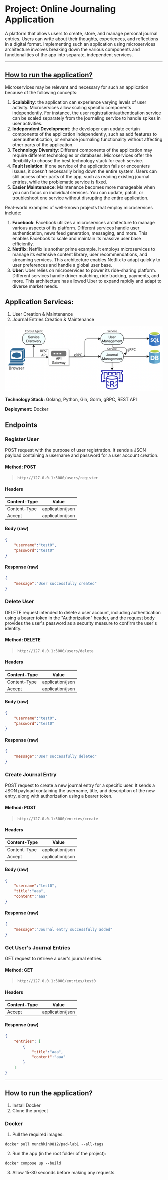# Project: Online Journaling Application
A platform that allows users to create, store, and manage personal journal entries. Users can write about their thoughts, experiences, and reflections in a digital format. Implementing such an application using microservices architecture involves breaking down the various components and functionalities of the app into separate, independent services.

-----------
[How to run the application?](#how-to-run-the-application-1)
-----------

Microservices may be relevant and necessary for such an application because of the following concepts:

1. **Scalability**: the application can experience varying levels of user activity. Microservices allow scaling specific components independently. For instance, the user registration/authentication service can be scaled separately from the journaling service to handle spikes in user activities.
2. **Independent Development**: the developer can update certain components of the application independently, such as add features to user authentication, or enhance journaling functionality without affecting other parts of the application.
3. **Technology Diversity**: Different components of the application may require different technologies or databases. Microservices offer the flexibility to choose the best technology stack for each service.
4. **Fault Isolation**: if one service of the application fails or encounters issues, it doesn't necessarily bring down the entire system. Users can still access other parts of the app, such as reading existing journal entries, while the problematic service is fixed.
5. **Easier Maintenance**: Maintenance becomes more manageable when you can focus on individual services. You can update, patch, or troubleshoot one service without disrupting the entire application.
    

Real-world examples of well-known projects that employ microservices include:

1. **Facebook**: Facebook utilizes a microservices architecture to manage various aspects of its platform. Different services handle user authentication, news feed generation, messaging, and more. This enables Facebook to scale and maintain its massive user base efficiently.
2. **Netflix**: Netflix is another prime example. It employs microservices to manage its extensive content library, user recommendations, and streaming services. This architecture enables Netflix to adapt quickly to user preferences and handle a global user base.
3. **Uber**: Uber relies on microservices to power its ride-sharing platform. Different services handle driver matching, ride tracking, payments, and more. This architecture has allowed Uber to expand rapidly and adapt to diverse market needs.
    

## **Application Services:**

1. User Creation & Maintenance
2. Journal Entries Creation & Maintenance
    

<img src="./architecture_diagram.png" alt="Microservices%20Architecture%20Diagram">

**Technology Stack:** Golang, Python, Gin, Gorm, gRPC, REST API

**Deployment:** Docker

## Endpoints

### Register User
POST request with the purpose of user registration. It sends a JSON payload containing a username and password for a user account creation.
#### Method: POST
>```
>http://127.0.0.1:5000/users/register
>```
#### Headers

|Content-Type|Value|
|---|---|
|Content-Type|application/json|
|Accept|application/json|

#### Body (**raw**)

```json
{
    "username":"test0",
    "password":"test0"
}
```

#### Response (**raw**)

```json
{
    "message":"User successfully created"
}
```

### Delete User
DELETE request intended to delete a user account, including authentication using a bearer token in the "Authorization" header, and the request body provides the user's password as a security measure to confirm the user's identity.
#### Method: DELETE
>```
>http://127.0.0.1:5000/users/delete
>```
#### Headers

|Content-Type|Value|
|---|---|
|Content-Type|application/json|
|Accept|application/json|

#### Body (**raw**)

```json
{
    "username":"test0",
    "password":"test0"
}
```

#### Response (**raw**)

```json
{
    "message":"User successfully deleted"
}
```

### Create Journal Entry
POST request to create a new journal entry for a specific user. It sends a JSON payload containing the username, title, and description of the new entry, along with authorization using a bearer token.
#### Method: POST
>```
>http://127.0.0.1:5000/entries/create
>```
#### Headers

|Content-Type|Value|
|---|---|
|Content-Type|application/json|
|Accept|application/json|

#### Body (**raw**)

```json
{
    "username":"test0",
    "title":"aaa",
    "content":"aaa"
}
```

#### Response (**raw**)

```json
{
    "message":"Journal entry successfully added"
}
```

### Get User's Journal Entries
GET request to retrieve a user's journal entries.
#### Method: GET
>```
>http://127.0.0.1:5000/entries/test0
>```
#### Headers

|Content-Type|Value|
|---|---|
|Accept|application/json|

#### Response (**raw**)

```json
{
    "entries": [
        {
            "title":"aaa",
            "content":"aaa"
        }
    ]
}
```

-----------
## How to run the application?
1. Install Docker
2. Clone the project
### Docker
1. Pull the required images:
```
docker pull munchkin0812/pad-lab1 --all-tags
```
2. Run the app (in the root folder of the project):
```
docker compose up --build
```
3. Allow 15-30 seconds before making any requests.
